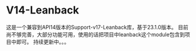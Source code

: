 # V14-Leanback
这是一个兼容到API14版本的Support-v17-Leanback库，基于23.1.0版本。
目前尚不够完善，大部分功能可用，使用的话把项目中leanback这个module包含到项目中即可。
持续更新中。。。
